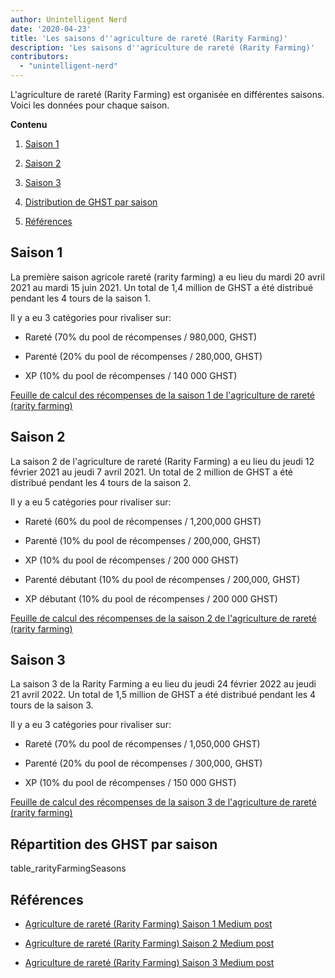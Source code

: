 ```yaml
---
author: Unintelligent Nerd
date: '2020-04-23'
title: 'Les saisons d''agriculture de rareté (Rarity Farming)'
description: 'Les saisons d''agriculture de rareté (Rarity Farming)'
contributors:
  - "unintelligent-nerd"
---
```


L'agriculture de rareté (Rarity Farming) est organisée en différentes saisons. Voici les données pour chaque saison.

<div class="contentsBox">

**Contenu**

<ol>
<li><a href=#season-1>Saison 1</a></p>
<li><a href=#season-2>Saison 2</a></p>
<li><a href=#season-3>Saison 3</a></p>
<li><a href=#ghst-distribution-by-season>Distribution de GHST par saison</a></p>
<li><a href=#references>Références</a></p>
</ol>

</div>

## Saison 1

La première saison agricole rareté (rarity farming) a eu lieu du mardi 20 avril 2021 au mardi 15 juin 2021. Un total de 1,4 million de GHST a été distribué pendant les 4 tours de la saison 1.

Il y a eu 3 catégories pour rivaliser sur:

* Rareté (70% du pool de récompenses / 980,000, GHST)

* Parenté (20% du pool de récompenses / 280,000, GHST)

* XP (10% du pool de récompenses / 140 000 GHST)

[Feuille de calcul des récompenses de la saison 1 de l'agriculture de rareté (rarity farming)](https://docs.google.com/spreadsheets/d/1Q8vvu38B5cgs2zor8GmkBNHOT9ZZ6i1OBe8JvNlHSFI/edit#gid=1912841879)

## Saison 2

La saison 2 de l'agriculture de rareté (Rarity Farming) a eu lieu du jeudi 12 février 2021 au jeudi 7 avril 2021. Un total de 2 million de GHST a été distribué pendant les 4 tours de la saison 2.

Il y a eu 5 catégories pour rivaliser sur:

* Rareté (60% du pool de récompenses / 1,200,000 GHST)

* Parenté (10% du pool de récompenses / 200,000, GHST)

* XP (10% du pool de récompenses / 200 000 GHST)

* Parenté débutant (10% du pool de récompenses / 200,000, GHST)

* XP débutant (10% du pool de récompenses / 200 000 GHST)

[Feuille de calcul des récompenses de la saison 2 de l'agriculture de rareté (rarity farming)](https://docs.google.com/spreadsheets/d/1H5MmCmMxTGlbae3FT-v-w7T5XH6pN7y9trAFlb4lxbQ/edit)

## Saison 3

La saison 3 de la Rarity Farming a eu lieu du jeudi 24 février 2022 au jeudi 21 avril 2022. Un total de 1,5 million de GHST a été distribué pendant les 4 tours de la saison 3.

Il y a eu 3 catégories pour rivaliser sur:

* Rareté (70% du pool de récompenses / 1,050,000 GHST)

* Parenté (20% du pool de récompenses / 300,000, GHST)

* XP (10% du pool de récompenses / 150 000 GHST)

[Feuille de calcul des récompenses de la saison 3 de l'agriculture de rareté (rarity farming)](https://docs.google.com/spreadsheets/d/1jH6IEJ7Xu_YvblgEPX9UpT-phLelJ5XsmknkaxQOg7A/edit#gid=1264384541)

## Répartition des GHST par saison

table_rarityFarmingSeasons

## Références

* [Agriculture de rareté (Rarity Farming) Saison 1 Medium post](https://aavegotchi.medium.com/aavegotchi-rarity-farming-season-1-rewards-finalized-2db81e9f66e8)

* [Agriculture de rareté (Rarity Farming) Saison 2 Medium post](https://aavegotchi.medium.com/rarity-farming-season-2-is-coming-dates-announced-7047896eb3ab)

* [Agriculture de rareté (Rarity Farming) Saison 3 Medium post](https://blog.aavegotchi.com/aavegotchi-rarity-farming-season-3-is-coming/)